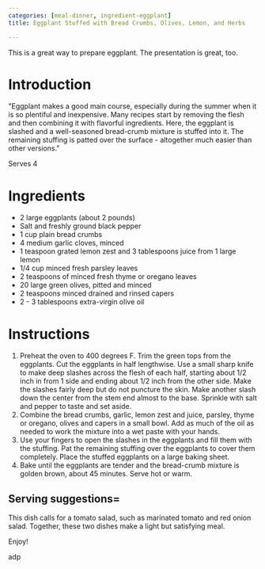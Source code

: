 ```yaml
---
categories: [meal-dinner, ingredient-eggplant]
title: Eggplant Stuffed with Bread Crumbs, Olives, Lemon, and Herbs

---
```


This is a great way to prepare eggplant.  The presentation is great, too.

# Introduction

"Eggplant makes a good main course, especially during the summer when it is so plentiful and inexpensive.  Many recipes start by removing the flesh and then combining it with flavorful ingredients.  Here, the eggplant is slashed and a well-seasoned bread-crumb mixture is stuffed into it.  The remaining stuffing is patted over the surface - altogether much easier than other versions."

Serves 4

# Ingredients

* 2 large eggplants (about 2 pounds)
* Salt and freshly ground black pepper
* 1 cup plain bread crumbs
* 4 medium garlic cloves, minced
* 1 teaspoon grated lemon zest and 3 tablespoons juice from 1 large lemon
* 1/4 cup minced fresh parsley leaves
* 2 teaspoons of minced fresh thyme or oregano leaves
* 20 large green olives, pitted and minced
* 2 teaspoons minced drained and rinsed capers
* 2 - 3 tablespoons extra-virgin olive oil

# Instructions

 1. Preheat the oven to 400 degrees F. Trim the green tops from the eggplants.  Cut the eggplants in half lengthwise.  Use a small sharp knife to make deep slashes across the flesh of each half, starting about 1/2 inch in from 1 side and ending about 1/2 inch from the other side.  Make the slashes fairly deep but do not puncture the skin.  Make another slash down the center from the stem end almost to the base.  Sprinkle with salt and pepper to taste and set aside.
 1. Combine the bread crumbs, garlic, lemon zest and juice, parsley, thyme or oregano, olives and capers in a small bowl.  Add as much of the oil as needed to work the mixture into a wet paste with your hands.
 1. Use your fingers to open the slashes in the eggplants and fill them with the stuffing.  Pat the remaining stuffing over the eggplants to cover them completely.  Place the stuffed eggplants on a large baking sheet.
 1. Bake until the eggplants are tender and the bread-crumb mixture is golden brown, about 45 minutes.  Serve hot or warm.

## Serving suggestions=

This dish calls for a tomato salad, such as marinated tomato and red onion salad.  Together, these two dishes make a light but satisfying meal.

Enjoy!

adp
